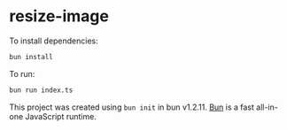 # resize-image

To install dependencies:

```bash
bun install
```

To run:

```bash
bun run index.ts
```

This project was created using `bun init` in bun v1.2.11. [Bun](https://bun.sh) is a fast all-in-one JavaScript runtime.

